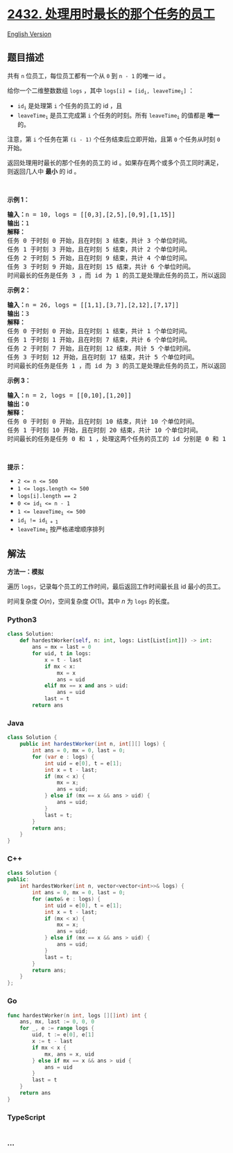 # [2432. 处理用时最长的那个任务的员工](https://leetcode.cn/problems/the-employee-that-worked-on-the-longest-task)

[English Version](/solution/2400-2499/2432.The%20Employee%20That%20Worked%20on%20the%20Longest%20Task/README_EN.md)

## 题目描述

<!-- 这里写题目描述 -->

<p>共有 <code>n</code> 位员工，每位员工都有一个从 <code>0</code> 到 <code>n - 1</code> 的唯一 id 。</p>

<p>给你一个二维整数数组 <code>logs</code> ，其中 <code>logs[i] = [id<sub>i</sub>, leaveTime<sub>i</sub>]</code> ：</p>

<ul>
	<li><code>id<sub>i</sub></code> 是处理第 <code>i</code> 个任务的员工的 id ，且</li>
	<li><code>leaveTime<sub>i</sub></code> 是员工完成第 <code>i</code> 个任务的时刻。所有 <code>leaveTime<sub>i</sub></code> 的值都是 <strong>唯一</strong> 的。</li>
</ul>

<p>注意，第 <code>i</code> 个任务在第 <code>(i - 1)</code> 个任务结束后立即开始，且第 <code>0</code> 个任务从时刻 <code>0</code> 开始。</p>

<p>返回处理用时最长的那个任务的员工的 id 。如果存在两个或多个员工同时满足，则返回几人中 <strong>最小</strong> 的 id 。</p>

<p>&nbsp;</p>

<p><strong>示例 1：</strong></p>

<pre>
<strong>输入：</strong>n = 10, logs = [[0,3],[2,5],[0,9],[1,15]]
<strong>输出：</strong>1
<strong>解释：</strong>
任务 0 于时刻 0 开始，且在时刻 3 结束，共计 3 个单位时间。
任务 1 于时刻 3 开始，且在时刻 5 结束，共计 2 个单位时间。
任务 2 于时刻 5 开始，且在时刻 9 结束，共计 4 个单位时间。
任务 3 于时刻 9 开始，且在时刻 15 结束，共计 6 个单位时间。
时间最长的任务是任务 3 ，而 id 为 1 的员工是处理此任务的员工，所以返回 1 。
</pre>

<p><strong>示例 2：</strong></p>

<pre>
<strong>输入：</strong>n = 26, logs = [[1,1],[3,7],[2,12],[7,17]]
<strong>输出：</strong>3
<strong>解释：</strong>
任务 0 于时刻 0 开始，且在时刻 1 结束，共计 1 个单位时间。
任务 1 于时刻 1 开始，且在时刻 7 结束，共计 6 个单位时间。
任务 2 于时刻 7 开始，且在时刻 12 结束，共计 5 个单位时间。
任务 3 于时刻 12 开始，且在时刻 17 结束，共计 5 个单位时间。
时间最长的任务是任务 1 ，而 id 为 3 的员工是处理此任务的员工，所以返回 3 。
</pre>

<p><strong>示例 3：</strong></p>

<pre>
<strong>输入：</strong>n = 2, logs = [[0,10],[1,20]]
<strong>输出：</strong>0
<strong>解释：</strong>
任务 0 于时刻 0 开始，且在时刻 10 结束，共计 10 个单位时间。
任务 1 于时刻 10 开始，且在时刻 20 结束，共计 10 个单位时间。
时间最长的任务是任务 0 和 1 ，处理这两个任务的员工的 id 分别是 0 和 1 ，所以返回最小的 0 。
</pre>

<p>&nbsp;</p>

<p><strong>提示：</strong></p>

<ul>
	<li><code>2 &lt;= n &lt;= 500</code></li>
	<li><code>1 &lt;= logs.length &lt;= 500</code></li>
	<li><code>logs[i].length == 2</code></li>
	<li><code>0 &lt;= id<sub>i</sub> &lt;= n - 1</code></li>
	<li><code>1 &lt;= leaveTime<sub>i</sub> &lt;= 500</code></li>
	<li><code>id<sub>i</sub> != id<sub>i + 1</sub></code></li>
	<li><code>leaveTime<sub>i</sub></code> 按严格递增顺序排列</li>
</ul>

## 解法

<!-- 这里可写通用的实现逻辑 -->

**方法一：模拟**

遍历 `logs`，记录每个员工的工作时间，最后返回工作时间最长且 id 最小的员工。

时间复杂度 $O(n)$，空间复杂度 $O(1)$。其中 $n$ 为 `logs` 的长度。

<!-- tabs:start -->

### **Python3**

<!-- 这里可写当前语言的特殊实现逻辑 -->

```python
class Solution:
    def hardestWorker(self, n: int, logs: List[List[int]]) -> int:
        ans = mx = last = 0
        for uid, t in logs:
            x = t - last
            if mx < x:
                mx = x
                ans = uid
            elif mx == x and ans > uid:
                ans = uid
            last = t
        return ans
```

### **Java**

<!-- 这里可写当前语言的特殊实现逻辑 -->

```java
class Solution {
    public int hardestWorker(int n, int[][] logs) {
        int ans = 0, mx = 0, last = 0;
        for (var e : logs) {
            int uid = e[0], t = e[1];
            int x = t - last;
            if (mx < x) {
                mx = x;
                ans = uid;
            } else if (mx == x && ans > uid) {
                ans = uid;
            }
            last = t;
        }
        return ans;
    }
}
```

### **C++**

```cpp
class Solution {
public:
    int hardestWorker(int n, vector<vector<int>>& logs) {
        int ans = 0, mx = 0, last = 0;
        for (auto& e : logs) {
            int uid = e[0], t = e[1];
            int x = t - last;
            if (mx < x) {
                mx = x;
                ans = uid;
            } else if (mx == x && ans > uid) {
                ans = uid;
            }
            last = t;
        }
        return ans;
    }
};
```

### **Go**

```go
func hardestWorker(n int, logs [][]int) int {
	ans, mx, last := 0, 0, 0
	for _, e := range logs {
		uid, t := e[0], e[1]
		x := t - last
		if mx < x {
			mx, ans = x, uid
		} else if mx == x && ans > uid {
			ans = uid
		}
		last = t
	}
	return ans
}
```

### **TypeScript**

```ts

```

### **...**

```

```

<!-- tabs:end -->
